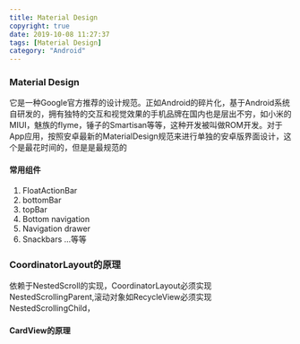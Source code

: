 ```yaml
---
title: Material Design
copyright: true
date: 2019-10-08 11:27:37
tags: [Material Design]
category: "Android"
---
```

### Material Design
它是一种Google官方推荐的设计规范。正如Android的碎片化，基于Android系统自研发的，拥有独特的交互和视觉效果的手机品牌在国内也是层出不穷，如小米的MIUI，魅族的flyme，锤子的Smartisan等等，这种开发被叫做ROM开发。对于App应用，按照安卓最新的MaterialDesign规范来进行单独的安卓版界面设计，这个是最花时间的，但是是最规范的

#### 常用组件
1. FloatActionBar
2. bottomBar
3. topBar
4. Bottom navigation
5. Navigation drawer
6. Snackbars
...等等

### CoordinatorLayout的原理
依赖于NestedScroll的实现，CoordinatorLayout必须实现NestedScrollingParent,滚动对象如RecycleView必须实现NestedScrollingChild，

#### CardView的原理

